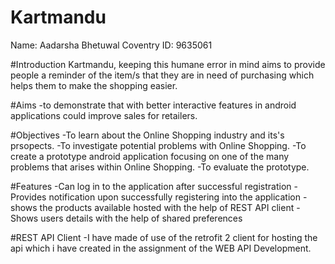 # Kartmandu
Name: Aadarsha Bhetuwal
Coventry ID: 9635061

#Introduction
Kartmandu, keeping this humane error in mind aims to provide people a reminder of 
the item/s that they are in need of purchasing which helps them to make the shopping easier.

#Aims
-to demonstrate that with better interactive features in android applications could improve sales for retailers.

#Objectives
-To learn about the Online Shopping industry and its's prsopects.
-To investigate potential problems with Online Shopping.
-To create a prototype android application focusing on one of the many problems that arises within Online Shopping.
-To evaluate the prototype.

#Features
-Can log in to the application after successful registration
-Provides notification upon successfully registering into the application
-shows the products available hosted with the help of REST API client
-Shows users details with the help of shared preferences

#REST API Client
-I have made of use of the retrofit 2 client for hosting the api which i have created in the assignment of the WEB API Development.

